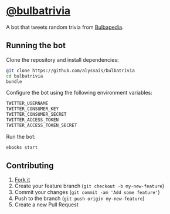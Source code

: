 # [@bulbatrivia](https://twitter.com/bulbatrivia)

A bot that tweets random trivia from [Bulbapedia](http://bulbapedia.bulbagarden.net).

## Running the bot

Clone the repository and install dependencies:

```bash
git clone https://github.com/alyssais/bulbatrivia
cd bulbatrivia
bundle
```

Configure the bot using the following environment variables:

```bash
TWITTER_USERNAME
TWITTER_CONSUMER_KEY
TWITTER_CONSUMER_SECRET
TWITTER_ACCESS_TOKEN
TWITTER_ACCESS_TOKEN_SECRET
```

Run the bot:

```bash
ebooks start
```

## Contributing

1. [Fork it](https://github.com/alyssais/bulbatrivia/fork)
2. Create your feature branch (`git checkout -b my-new-feature`)
3. Commit your changes (`git commit -am 'Add some feature'`)
4. Push to the branch (`git push origin my-new-feature`)
5. Create a new Pull Request

